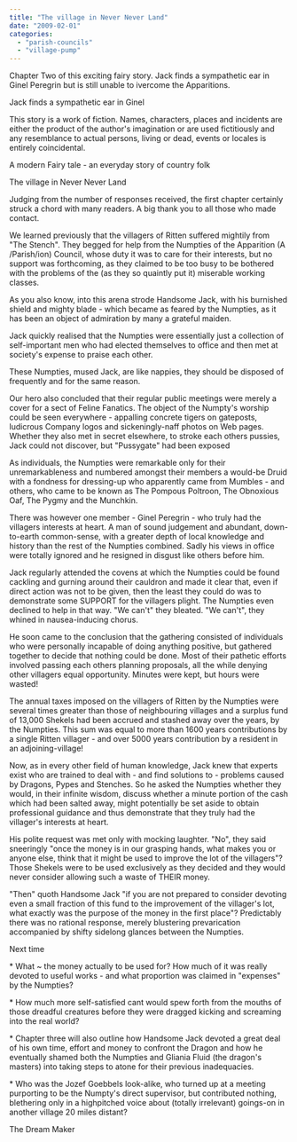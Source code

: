 ```yaml
---
title: "The village in Never Never Land"
date: "2009-02-01"
categories: 
  - "parish-councils"
  - "village-pump"
---
```


Chapter Two of this exciting fairy story. Jack finds a sympathetic ear in Ginel Peregrin but is still unable to ivercome the Apparitions.

Jack finds a sympathetic ear in Ginel

This story is a work of fiction. Names, characters, places and incidents are either the product of the author's imagination or are used fictitiously and any resemblance to actual persons, living or dead, events or locales is entirely coincidental.

A modern Fairy tale - an everyday story of country folk

The village in Never Never Land

Judging from the number of responses received, the first chapter certainly struck a chord with many readers. A big thank you to all those who made contact.

We learned previously that the villagers of Ritten suffered mightily from "The Stench". They begged for help from the Numpties of the Apparition (A /Parish/ion) Council, whose duty it was to care for their interests, but no support was forthcoming, as they claimed to be too busy to be bothered with the problems of the (as they so quaintly put it) miserable working classes.

As you also know, into this arena strode Handsome Jack, with his burnished shield and mighty blade - which became as feared by the Numpties, as it has been an object of admiration by many a grateful maiden.

Jack quickly realised that the Numpties were essentially just a collection of self-important men who had elected themselves to office and then met at society's expense to praise each other.

These Numpties, mused Jack, are like nappies, they should be disposed of frequently and for the same reason.

Our hero also concluded that their regular public meetings were merely a cover for a sect of Feline Fanatics. The object of the Numpty's worship could be seen everywhere - appalling concrete tigers on gateposts, ludicrous Company logos and sickeningly-naff photos on Web pages. Whether they also met in secret elsewhere, to stroke each others pussies, Jack could not discover, but "Pussygate" had been exposed

As individuals, the Numpties were remarkable only for their unremarkableness and numbered amongst their members a would-be Druid with a fondness for dressing-up who apparently came from Mumbles - and others, who came to be known as The Pompous Poltroon, The Obnoxious Oaf, The Pygmy and the Munchkin.

There was however one member - Ginel Peregrin - who truly had the villagers interests at heart. A man of sound judgement and abundant, down-to-earth common-sense, with a greater depth of local knowledge and history than the rest of the Numpties combined. Sadly his views in office were totally ignored and he resigned in disgust like others before him.

Jack regularly attended the covens at which the Numpties could be found cackling and gurning around their cauldron and made it clear that, even if direct action was not to be given, then the least they could do was to demonstrate some SUPPORT for the villagers plight. The Numpties even declined to help in that way. "We can't" they bleated. "We can't", they whined in nausea-inducing chorus.

He soon came to the conclusion that the gathering consisted of individuals who were personally incapable of doing anything positive, but gathered together to decide that nothing could be done. Most of their pathetic efforts involved passing each others planning proposals, all the while denying other villagers equal opportunity. Minutes were kept, but hours were wasted!

The annual taxes imposed on the villagers of Ritten by the Numpties were several times greater than those of neighbouring villages and a surplus fund of 13,000 Shekels had been accrued and stashed away over the years, by the Numpties. This sum was equal to more than 1600 years contributions by a single Ritten villager - and over 5000 years contribution by a resident in an adjoining-village!

Now, as in every other field of human knowledge, Jack knew that experts exist who are trained to deal with - and find solutions to - problems caused by Dragons, Pypes and Stenches. So he asked the Numpties whether they would, in their infinite wisdom, discuss whether a minute portion of the cash which had been salted away, might potentially be set aside to obtain professional guidance and thus demonstrate that they truly had the villager's interests at heart.

His polite request was met only with mocking laughter. "No", they said sneeringly "once the money is in our grasping hands, what makes you or anyone else, think that it might be used to improve the lot of the villagers"? Those Shekels were to be used exclusively as they decided and they would never consider allowing such a waste of THEIR money.

"Then" quoth Handsome Jack "if you are not prepared to consider devoting even a small fraction of this fund to the improvement of the villager's lot, what exactly was the purpose of the money in the first place"? Predictably there was no rational response, merely blustering prevarication accompanied by shifty sidelong glances between the Numpties.

Next time

\* What ~ the money actually to be used for? How much of it was really devoted to useful works - and what proportion was claimed in "expenses" by the Numpties?

\* How much more self-satisfied cant would spew forth from the mouths of those dreadful creatures before they were dragged kicking and screaming into the real world?

\* Chapter three will also outline how Handsome Jack devoted a great deal of his own time, effort and money to confront the Dragon and how he eventually shamed both the Numpties and Gliania Fluid (the dragon's masters) into taking steps to atone for their previous inadequacies.

\* Who was the Jozef Goebbels look-alike, who turned up at a meeting purporting to be the Numpty's direct supervisor, but contributed nothing, blethering only in a highpitched voice about (totally irrelevant) goings-on in another village 20 miles distant?

The Dream Maker
